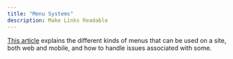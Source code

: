 ```yaml
---
title: "Menu Systems"
description: Make Links Readable
---
```


[This article](https://www.smashingmagazine.com/2017/11/building-accessible-menu-systems/) explains the different kinds of menus that can be used on a site, both web and mobile, and how to handle issues associated with some. 

